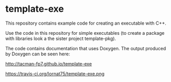 template-exe
===========

This repository contains example code for creating an executable with C++.

Use the code in this repository for simple executables (to create a package with libraries look a the sister project template-pkg).

The code contains documentation that uses Doxygen. The output produced by Doxygen can be seen here:

http://tacman-fp7.github.io/template-exe

https://travis-ci.org/lornat75/template-exe.png


